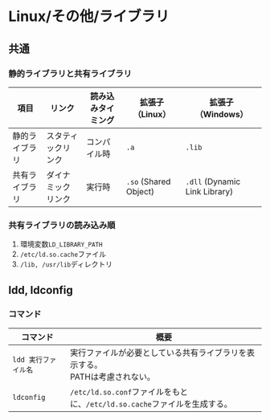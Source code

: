 # Linux/その他/ライブラリ

## 共通

### 静的ライブラリと共有ライブラリ

| 項目           | リンク             | 読み込みタイミング | 拡張子（Linux）       | 拡張子（Windows）             |
| -------------- | ------------------ | ------------------ | --------------------- | ----------------------------- |
| 静的ライブラリ | スタティックリンク | コンパイル時       | `.a`                  | `.lib`                        |
| 共有ライブラリ | ダイナミックリンク | 実行時             | `.so` (Shared Object) | `.dll` (Dynamic Link Library) |

### 共有ライブラリの読み込み順

1. 環境変数`LD_LIBRARY_PATH`
1. `/etc/ld.so.cache`ファイル
1. `/lib, /usr/lib`ディレクトリ

## ldd, ldconfig

### コマンド

| コマンド             | 概要                                                         |
| -------------------- | ------------------------------------------------------------ |
| `ldd 実行ファイル名` | 実行ファイルが必要としている共有ライブラリを表示する。<br />PATHは考慮されない。 |
| `ldconfig`           | `/etc/ld.so.conf`ファイルをもとに、`/etc/ld.so.cache`ファイルを生成する。 |
